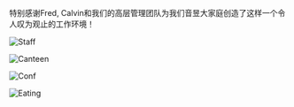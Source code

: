 特别感谢Fred, Calvin和我们的高层管理团队为我们音昱大家庭创造了这样一个令人叹为观止的工作环境！

![Staff](/img/new-office-staff.png)

![Canteen](/img/new-office-canteen.png)

![Conf](/img/new-office-conf.png)

![Eating](/img/new-office-eating.png)